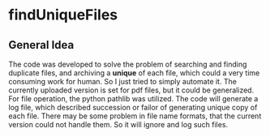 # findUniqueFiles
## General Idea
The code was developed to solve the problem of searching and finding duplicate files, and archiving a **unique** of each file, 
which could a very time consuming work for human. So I just tried to simply automate it.
The currently uploaded version is set for pdf files, but it could be generalized.
For file operation, the python pathlib was utilized.
The code will generate a log file, which described succession or failor of generating unique copy of each file.
There may be some problem in file name formats, that the current version could not handle them. So it will 
ignore and log such files.

